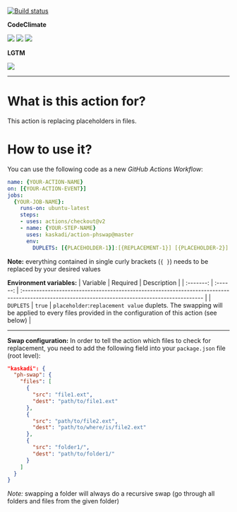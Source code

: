 [![Build status](https://img.shields.io/github/workflow/status/kaskadi/action-phswap/build?label=build&logo=mocha)](https://github.com/kaskadi/action-phswap/actions?query=workflow%3Abuild)

**CodeClimate**

[![](https://img.shields.io/codeclimate/maintainability/kaskadi/action-phswap?label=maintainability&logo=Code%20Climate)](https://codeclimate.com/github/kaskadi/action-phswap)
[![](https://img.shields.io/codeclimate/tech-debt/kaskadi/action-phswap?label=technical%20debt&logo=Code%20Climate)](https://codeclimate.com/github/kaskadi/action-phswap)
[![](https://img.shields.io/codeclimate/coverage/kaskadi/action-phswap?label=test%20coverage&logo=Code%20Climate)](https://codeclimate.com/github/kaskadi/action-phswap)

**LGTM**

[![](https://img.shields.io/lgtm/grade/javascript/github/kaskadi/action-phswap?label=code%20quality&logo=lgtm)](https://lgtm.com/projects/g/kaskadi/action-phswap/?mode=list)

****

# What is this action for?

This action is replacing placeholders in files.

# How to use it?

You can use the following code as a new _GitHub Actions Workflow_:

```yaml
name: {YOUR-ACTION-NAME}
on: [{YOUR-ACTION-EVENT}]
jobs:
  {YOUR-JOB-NAME}:
    runs-on: ubuntu-latest
    steps:
    - uses: actions/checkout@v2
    - name: {YOUR-STEP-NAME}
      uses: kaskadi/action-phswap@master
      env:
        DUPLETS: [{PLACEHOLDER-1}]:[{REPLACEMENT-1}] [{PLACEHOLDER-2}]:[{REPLACEMENT-2}] ... [{PLACEHOLDER-N}]:[{REPLACEMENT-N}]
```

**Note:** everything contained in single curly brackets (`{ }`) needs to be replaced by your desired values

**Environment variables:**
|  Variable | Required | Description                                                                                                                                     |
| :-------: | :------: | :---------------------------------------------------------------------------------------------------------------------------------------------- |
| `DUPLETS` |  `true`  | `placeholder`:`replacement value` duplets. The swapping will be applied to every files provided in the configuration of this action (see below) |

---

**Swap configuration:**
In order to tell the action which files to check for replacement, you need to add the following field into your `package.json` file (root level):

```json
"kaskadi": {
  "ph-swap": {
    "files": [
      {
        "src": "file1.ext",
        "dest": "path/to/file1.ext"
      },
      {
        "src": "path/to/file2.ext",
        "dest": "path/to/where/is/file2.ext"
      },
      {
        "src": "folder1/",
        "dest": "path/to/folder1/"
      }
    ]
  }
}
```

_Note:_ swapping a folder will always do a recursive swap (go through all folders and files from the given folder)